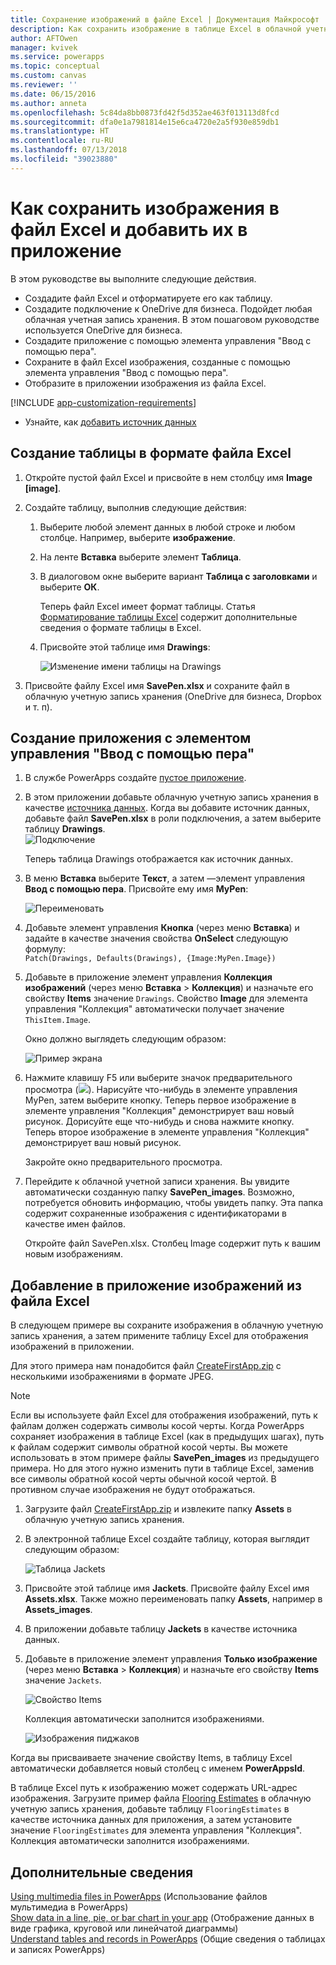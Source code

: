 ```yaml
---
title: Сохранение изображений в файле Excel | Документация Майкрософт
description: Как сохранить изображение в таблице Excel в облачной учетной записи хранения
author: AFTOwen
manager: kvivek
ms.service: powerapps
ms.topic: conceptual
ms.custom: canvas
ms.reviewer: ''
ms.date: 06/15/2016
ms.author: anneta
ms.openlocfilehash: 5c84da8bb0873fd42f5d352ae463f013113d8fcd
ms.sourcegitcommit: dfa0e1a7981814e15e6ca4720e2a5f930e859db1
ms.translationtype: HT
ms.contentlocale: ru-RU
ms.lasthandoff: 07/13/2018
ms.locfileid: "39023880"
---
```

# <a name="how-to-save-images-in-an-excel-file-and-then-add-these-images-to-your-app"></a>Как сохранить изображения в файл Excel и добавить их в приложение

В этом руководстве вы выполните следующие действия.

* Создадите файл Excel и отформатируете его как таблицу.
* Создадите подключение к OneDrive для бизнеса. Подойдет любая облачная учетная запись хранения. В этом пошаговом руководстве используется OneDrive для бизнеса.
* Создадите приложение с помощью элемента управления "Ввод с помощью пера".
* Сохраните в файл Excel изображения, созданные с помощью элемента управления "Ввод с помощью пера".
* Отобразите в приложении изображения из файла Excel.

[!INCLUDE [app-customization-requirements](../../includes/app-customization-requirements.md)]
* Узнайте, как [добавить источник данных](add-data-connection.md)

## <a name="create-the-excel-file-as-a-table"></a>Создание таблицы в формате файла Excel

1. Откройте пустой файл Excel и присвойте в нем столбцу имя **Image [image]**.
2. Создайте таблицу, выполнив следующие действия:    
   
   1. Выберите любой элемент данных в любой строке и любом столбце. Например, выберите **изображение**.
   2. На ленте **Вставка** выберите элемент **Таблица**.
   3. В диалоговом окне выберите вариант **Таблица с заголовками** и выберите **ОК**.
      
      Теперь файл Excel имеет формат таблицы. Статья [Форматирование таблицы Excel](https://support.office.com/article/Format-an-Excel-table-6789619F-C889-495C-99C2-2F971C0E2370) содержит дополнительные сведения о формате таблицы в Excel.
   4. Присвойте этой таблице имя **Drawings**:  
      
      ![Изменение имени таблицы на Drawings](./media/tutorial-working-with-images-in-excel/drawings-table.png)
3. Присвойте файлу Excel имя **SavePen.xlsx** и сохраните файл в облачную учетную запись хранения (OneDrive для бизнеса, Dropbox и т. п).

## <a name="create-an-app-with-the-pen-control"></a>Создание приложения с элементом управления "Ввод с помощью пера"
1. В службе PowerApps создайте [пустое приложение](get-started-create-from-blank.md).
2. В этом приложении добавьте облачную учетную запись хранения в качестве [источника данных](add-data-connection.md). Когда вы добавите источник данных, добавьте файл **SavePen.xlsx** в роли подключения, а затем выберите таблицу **Drawings**.  
   ![Подключение](./media/tutorial-working-with-images-in-excel/savepen.png)  
   
   Теперь таблица Drawings отображается как источник данных.
3. В меню **Вставка** выберите **Текст**, а затем —элемент управления **Ввод с помощью пера**. Присвойте ему имя **MyPen**:  
   
   ![Переименовать](./media/tutorial-working-with-images-in-excel/rename-mypen.png)
4. Добавьте элемент управления **Кнопка** (через меню **Вставка**) и задайте в качестве значения свойства **OnSelect** следующую формулу:  
   `Patch(Drawings, Defaults(Drawings), {Image:MyPen.Image})`
5. Добавьте в приложение элемент управления **Коллекция изображений** (через меню **Вставка** > **Коллекция**) и назначьте его свойству **Items** значение `Drawings`. Свойство **Image** для элемента управления "Коллекция" автоматически получает значение `ThisItem.Image`.
   
   Окно должно выглядеть следующим образом:  
   
   ![Пример экрана](./media/tutorial-working-with-images-in-excel/screen.png)  
6. Нажмите клавишу F5 или выберите значок предварительного просмотра (![](./media/tutorial-working-with-images-in-excel/preview.png)). Нарисуйте что-нибудь в элементе управления MyPen, затем выберите кнопку. Теперь первое изображение в элементе управления "Коллекция" демонстрирует ваш новый рисунок. Дорисуйте еще что-нибудь и снова нажмите кнопку. Теперь второе изображение в элементе управления "Коллекция" демонстрирует ваш новый рисунок.
   
   Закройте окно предварительного просмотра.
7. Перейдите к облачной учетной записи хранения. Вы увидите автоматически созданную папку **SavePen_images**. Возможно, потребуется обновить информацию, чтобы увидеть папку. Эта папка содержит сохраненные изображения с идентификаторами в качестве имен файлов.
   
    Откройте файл SavePen.xlsx. Столбец Image содержит путь к вашим новым изображениям.

## <a name="add-the-image-in-an-excel-file-to-your-app"></a>Добавление в приложение изображений из файла Excel
В следующем примере вы сохраните изображения в облачную учетную запись хранения, а затем примените таблицу Excel для отображения изображений в приложении.

Для этого примера нам понадобится файл [CreateFirstApp.zip](http://pwrappssamples.blob.core.windows.net/samples/CreateFirstApp.zip) с несколькими изображениями в формате JPEG.

> [!NOTE]
> Если вы используете файл Excel для отображения изображений, путь к файлам должен содержать символы косой черты. Когда PowerApps сохраняет изображения в таблице Excel (как в предыдущих шагах), путь к файлам содержит символы обратной косой черты. Вы можете использовать в этом примере файлы **SavePen_images** из предыдущего примера. Но для этого нужно изменить пути в таблице Excel, заменив все символы обратной косой черты обычной косой чертой. В противном случае изображения не будут отображаться.  

1. Загрузите файл [CreateFirstApp.zip](http://pwrappssamples.blob.core.windows.net/samples/CreateFirstApp.zip) и извлеките папку **Assets** в облачную учетную запись хранения.
2. В электронной таблице Excel создайте таблицу, которая выглядит следующим образом:
   
    ![Таблица Jackets](./media/tutorial-working-with-images-in-excel/jackets.png)
3. Присвойте этой таблице имя **Jackets**. Присвойте файлу Excel имя **Assets.xlsx**. Также можно переименовать папку **Assets**, например в **Assets_images**.
4. В приложении добавьте таблицу **Jackets** в качестве источника данных.  
5. Добавьте в приложение элемент управления **Только изображение** (через меню **Вставка** > **Коллекция**) и назначьте его свойству **Items** значение `Jackets`.  
   
    ![Свойство Items](./media/tutorial-working-with-images-in-excel/items-jackets.png)
   
    Коллекция автоматически заполнится изображениями.  
   
    ![Изображения пиджаков](./media/tutorial-working-with-images-in-excel/images.png)

Когда вы присваиваете значение свойству Items, в таблицу Excel автоматически добавляется новый столбец с именем **PowerAppsId**.

В таблице Excel путь к изображению может содержать URL-адрес изображения. Загрузите пример файла [Flooring Estimates](http://pwrappssamples.blob.core.windows.net/samples/FlooringEstimates.xlsx) в облачную учетную запись хранения, добавьте таблицу `FlooringEstimates` в качестве источника данных для приложения, а затем установите значение `FlooringEstimates` для элемента управления "Коллекция". Коллекция автоматически заполнится изображениями.

## <a name="learn-more"></a>Дополнительные сведения
[Using multimedia files in PowerApps](add-images-pictures-audio-video.md) (Использование файлов мультимедиа в PowerApps)  
[Show data in a line, pie, or bar chart in your app](use-line-pie-bar-chart.md) (Отображение данных в виде графика, круговой или линейчатой диаграммы)  
[Understand tables and records in PowerApps](working-with-tables.md) (Общие сведения о таблицах и записях PowerApps)

